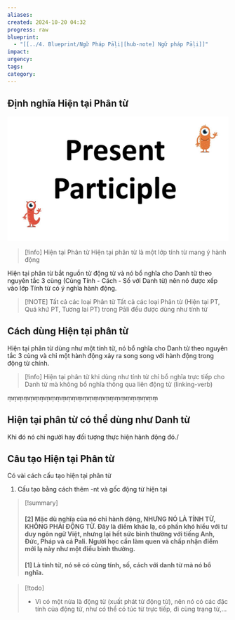```yaml
---
aliases: 
created: 2024-10-20 04:32
progress: raw
blueprint:
  - "[[../4. Blueprint/Ngữ Pháp Pāḷi|[hub-note] Ngữ pháp Pāḷi]]"
impact: 
urgency: 
tags: 
category:
---
```

## Định nghĩa Hiện tại Phân từ
![](../6.%20Vault/attachments/Pasted%20image%2020241019234204.png)
> [!info] Hiện tại Phân từ
> Hiện tại phân từ là một lớp tính từ mang ý hành động

Hiện tại phân từ bắt nguồn từ động từ và nó bổ nghĩa cho Danh từ theo nguyên tắc 3 cùng (Cùng Tính - Cách - Số với Danh từ) nên nó được xếp vào lớp Tính từ có ý nghĩa hành động.


> [!NOTE] Tất cả các loại Phân từ
> Tất cả các loại Phân từ (Hiện tại PT, Quá khứ PT, Tương lai PT) trong Pāli đểu được dùng như tính từ

## Cách dùng Hiện tại phân từ
Hiện tại phân từ dùng như một tính từ, nó bổ nghĩa cho Danh từ theo nguyên tắc 3 cùng và chỉ một hành động xảy ra song song với hành động trong động từ chính.

> [!info]
> Hiện tại phân từ khi dùng như tính từ chỉ bổ nghĩa trực tiếp cho Danh từ mà không bổ nghĩa thông qua liên động từ (linking-verb)

ṃṃṃṃṃṃṃṃṃṃṃṃṃṃṃṃṃṃṃṃṃṃṃṃṃṃṃṃ

## Hiện tại phân từ có thể dùng như Danh từ
Khi đó nó chỉ người hay đối tượng thực hiện hành động đó./

## Câu tạo Hiện tại Phân từ

Có vài cách cấu tạo hiện tại phân từ
1. Cấu tạo bằng cách thêm -nt và gốc động từ hiện tại



> [!summary]
> #### [2] Mặc dù nghĩa của nó chỉ hành động, NHƯNG NÓ LÀ TÍNH TỪ, KHÔNG PHẢI ĐỘNG TỪ. Đây là điểm khác lạ, có phần khó hiểu với tư duy ngôn ngữ Việt, nhưng lại hết sức bình thường với tiếng Anh, Đức, Pháp và cả Pali. Người học cần làm quen và chấp nhận điểm mới lạ này như một điều bình thường.
> #### [1] Là tính từ, nó sẽ có cùng tính, số, cách với danh từ mà nó bổ nghĩa.


> [!todo]
> - Vì có một nửa là động từ (xuất phát từ động từ), nên nó có các đặc tính của động từ, như có thể có túc từ trực tiếp, đi cùng trạng từ,...

